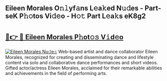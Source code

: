 ## Eileen Morales O𝚗𝚕yf𝚊ns L𝚎a𝚔ed N𝚞𝚍es - Part-seK P𝚑𝚘tos Vi𝚍𝚎o - H𝚘𝚝 Part L𝚎a𝚔s eK8g2

# <h2><a href="http://kf8m4k.oniu.top/?m=Eileen+Morales">🔗👉 🔴 Eileen Morales P𝚑ot𝚘𝚜 V𝚒d𝚎o</a></h2>

[![Eileen Morales Nu𝚍e𝚜](https://i.imgur.com/0qMVB7G.gif)](http://kf8m4k.oniu.top/?m=Eileen+Morales)
Web-based artist and dance collaborator Eileen Morales, recognized for creating and disseminating dance and lifestyle content via solo and collaborative dance performances and short videos. Gifted actor/actress Eileen Morales, acclaimed for their remarkable abilities and achievements in the field of performing arts.  
